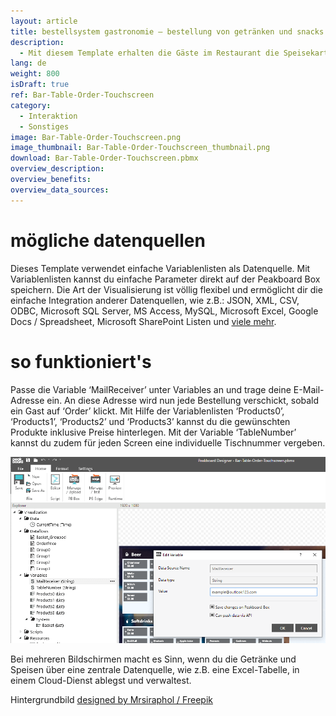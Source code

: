 ```yaml
---
layout: article
title: bestellsystem gastronomie – bestellung von getränken und snacks direkt am tisch via touchscreen
description: 
  - Mit diesem Template erhalten die Gäste im Restaurant die Speisekarte als interaktives Dashboard mit integrierter Bestellfunktion. Du kannst außerdem auch weitere Services anbinden und so ein ganz unkompliziertes Online-Bestellsystem aufsetzen. Die Bestellung erfolgt direkt über E-mail. Getränke, Speisen und Preise kannst du jederzeit und ganz einfach anpassen. Du brauchst nur einen Monitor und kannst direkt loslegen.
lang: de
weight: 800
isDraft: true
ref: Bar-Table-Order-Touchscreen
category:
  - Interaktion
  - Sonstiges
image: Bar-Table-Order-Touchscreen.png
image_thumbnail: Bar-Table-Order-Touchscreen_thumbnail.png
download: Bar-Table-Order-Touchscreen.pbmx
overview_description:
overview_benefits:
overview_data_sources:
---
```


# mögliche datenquellen

Dieses Template verwendet einfache Variablenlisten als Datenquelle. Mit Variablenlisten kannst du einfache Parameter direkt auf der Peakboard Box speichern. Die Art der Visualisierung ist völlig flexibel und ermöglicht dir die einfache Integration anderer Datenquellen, wie z.B.: JSON, XML, CSV, ODBC, Microsoft SQL Server, MS Access, MySQL, Microsoft Excel, Google Docs / Spreadsheet, Microsoft SharePoint Listen und [viele mehr](https://peakboard.com/datenanbindungen/).

# so funktioniert's

Passe die Variable ‘MailReceiver’ unter Variables an und trage deine E-Mail-Adresse ein. An diese Adresse wird nun jede Bestellung verschickt, sobald ein Gast auf ‘Order’ klickt. Mit Hilfe der Variablenlisten ‘Products0’, ‘Products1’, ‘Products2’ und ‘Products3’ kannst du die gewünschten Produkte inklusive Preise hinterlegen. Mit der Variable ‘TableNumber’ kannst du zudem für jeden Screen eine individuelle Tischnummer vergeben.

![](img/change-email-variable.png)

Bei mehreren Bildschirmen macht es Sinn, wenn du die Getränke und Speisen über eine zentrale Datenquelle, wie z.B. eine Excel-Tabelle, in einem Cloud-Dienst ablegst und verwaltest.

Hintergrundbild [designed by Mrsiraphol / Freepik](http://www.freepik.com)